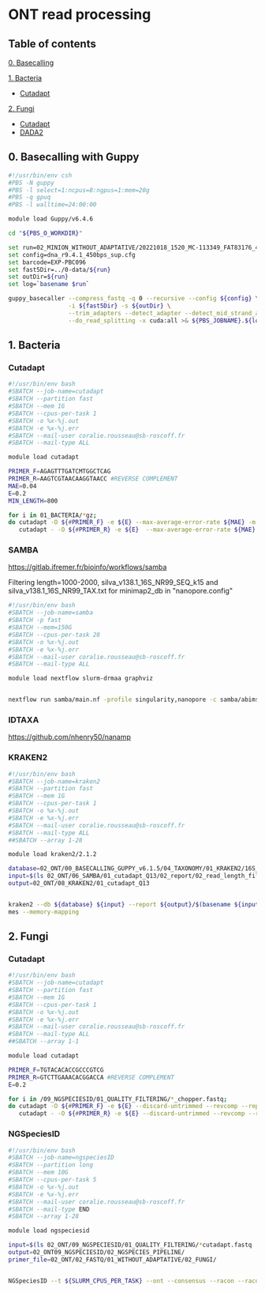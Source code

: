 # ONT read processing 

## Table of contents
[0. Basecalling](#Basecalling)

[1. Bacteria](#ont_bacteria)  
- [Cutadapt](#ont_bacteria_cutadapt)  
  
[2. Fungi](#ont_fungi)  
- [Cutadapt](#ont_fungi_cutadapt)  
- [DADA2](#ont_fungi_cutadapt)  


## 0. Basecalling with Guppy <a name="Basecalling"></a>

```bash
#!/usr/bin/env csh
#PBS -N guppy
#PBS -l select=1:ncpus=8:ngpus=1:mem=20g 
#PBS -q gpuq
#PBS -l walltime=24:00:00

module load Guppy/v6.4.6

cd "${PBS_O_WORKDIR}"

set run=02_MINION_WITHOUT_ADAPTATIVE/20221018_1520_MC-113349_FAT83176_47094a99
set config=dna_r9.4.1_450bps_sup.cfg
set barcode=EXP-PBC096
set fast5Dir=../0-data/${run}
set outDir=${run}
set log=`basename $run`

guppy_basecaller --compress_fastq -q 0 --recursive --config ${config} \
                 -i ${fast5Dir} -s ${outDir} \
                 --trim_adapters --detect_adapter --detect_mid_strand_adapter --detect_mid_strand_barcodes --barcode_kits ${barcode} \
                 --do_read_splitting -x cuda:all >& ${PBS_JOBNAME}.${log}.log
```

## 1. Bacteria <a name="ont_bacteria"></a>
### Cutadapt <a name="ont_bacteria_cutadapt"></a>

```bash
#!/usr/bin/env bash
#SBATCH --job-name=cutadapt
#SBATCH --partition fast
#SBATCH --mem 1G
#SBATCH --cpus-per-task 1
#SBATCH -o %x-%j.out
#SBATCH -e %x-%j.err
#SBATCH --mail-user coralie.rousseau@sb-roscoff.fr
#SBATCH --mail-type ALL

module load cutadapt

PRIMER_F=AGAGTTTGATCMTGGCTCAG
PRIMER_R=AAGTCGTAACAAGGTAACC #REVERSE COMPLEMENT
MAE=0.04
E=0.2
MIN_LENGTH=800

for i in 01_BACTERIA/*gz;
do cutadapt -O ${#PRIMER_F} -e ${E} --max-average-error-rate ${MAE} -m ${MIN_LENGTH} --discard-untrimmed --revcomp --report=minimal -g ${PRIMER_F} ${i} | \
   cutadapt - -O ${#PRIMER_R} -e ${E}  --max-average-error-rate ${MAE} -m ${MIN_LENGTH} --discard-untrimmed --report=minimal -a ${PRIMER_R} -o ${i%.fastq.gz}_cutadapt.fastq.gz; done
```

### SAMBA
https://gitlab.ifremer.fr/bioinfo/workflows/samba

Filtering length=1000-2000, silva_v138.1_16S_NR99_SEQ_k15 and silva_v138.1_16S_NR99_TAX.txt for minimap2_db in "nanopore.config"  

```bash
#!/usr/bin/env bash
#SBATCH --job-name=samba
#SBATCH -p fast
#SBATCH --mem=150G
#SBATCH --cpus-per-task 28
#SBATCH -o %x-%j.out 
#SBATCH -e %x-%j.err
#SBATCH --mail-user coralie.rousseau@sb-roscoff.fr
#SBATCH --mail-type ALL

module load nextflow slurm-drmaa graphviz


nextflow run samba/main.nf -profile singularity,nanopore -c samba/abims.config
```
### IDTAXA

https://github.com/nhenry50/nanamp

### KRAKEN2

```bash
#!/usr/bin/env bash
#SBATCH --job-name=kraken2
#SBATCH --partition fast
#SBATCH --mem 1G
#SBATCH --cpus-per-task 1
#SBATCH -o %x-%j.out 
#SBATCH -e %x-%j.err
#SBATCH --mail-user coralie.rousseau@sb-roscoff.fr
#SBATCH --mail-type ALL
##SBATCH --array 1-28

module load kraken2/2.1.2  

database=02_ONT/00_BASECALLING_GUPPY_v6.1.5/04_TAXONOMY/01_KRAKEN2/16S_KRAKEN2_138.1
input=$(ls 02_ONT/06_SAMBA/01_cutadapt_Q13/02_report/02_read_length_filtering/*gz | awk "NR==$SLURM_ARRAY_TASK_ID") 
output=02_ONT/08_KRAKEN2/01_cutadapt_Q13


kraken2 --db ${database} ${input} --report ${output}/$(basename ${input%.fastq.gz}_16S.kreport) --output ${output}/$(basename ${input%.fastq.gz}_16S.kraken) --use-na
mes --memory-mapping
```

## 2. Fungi <a name="ont_fungi"></a>
### Cutadapt <a name="ont_fungi_cutadapt"></a>

```bash
#!/usr/bin/env bash
#SBATCH --job-name=cutadapt
#SBATCH --partition fast
#SBATCH --mem 1G
#SBATCH --cpus-per-task 1 
#SBATCH -o %x-%j.out 
#SBATCH -e %x-%j.err
#SBATCH --mail-user coralie.rousseau@sb-roscoff.fr
#SBATCH --mail-type ALL
##SBATCH --array 1-1

module load cutadapt

PRIMER_F=TGTACACACCGCCCGTCG
PRIMER_R=GTCTTGAAACACGGACCA #REVERSE COMPLEMENT
E=0.2

for i in /09_NGSPECIESID/01_QUALITY_FILTERING/*_chopper.fastq;
do cutadapt -O ${#PRIMER_F} -e ${E} --discard-untrimmed --revcomp --report=minimal -g ${PRIMER_F} ${i} | \
   cutadapt - -O ${#PRIMER_R} -e ${E} --discard-untrimmed --revcomp --report=minimal -a ${PRIMER_R} -o ${i%.fastq}_cutadapt.fastq; done
```

### NGSpeciesID
```bash
#!/usr/bin/env bash
#SBATCH --job-name=ngspeciesID
#SBATCH --partition long
#SBATCH --mem 10G
#SBATCH --cpus-per-task 5
#SBATCH -o %x-%j.out 
#SBATCH -e %x-%j.err
#SBATCH --mail-user coralie.rousseau@sb-roscoff.fr
#SBATCH --mail-type END
#SBATCH --array 1-28

module load ngspeciesid

input=$(ls 02_ONT/09_NGSPECIESID/01_QUALITY_FILTERING/*cutadapt.fastq | awk "NR==$SLURM_ARRAY_TASK_ID") 
output=02_ONT09_NGSPECIESID/02_NGSPECIES_PIPELINE/
primer_file=02_ONT/02_FASTQ/01_WITHOUT_ADAPTATIVE/02_FUNGI/


NGSpeciesID --t ${SLURM_CPUS_PER_TASK} --ont --consensus --racon --racon_iter 6 --abundance_ratio 0.002 --fastq ${input} --outfolder ${output}/$(basename ${input%.fastq}
```

